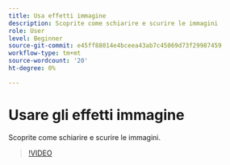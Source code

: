 ```yaml
---
title: Usa effetti immagine
description: Scoprite come schiarire e scurire le immagini
role: User
level: Beginner
source-git-commit: e45ff88014e4bceea43ab7c45069d73f29987459
workflow-type: tm+mt
source-wordcount: '20'
ht-degree: 0%

---
```


# Usare gli effetti immagine

Scoprite come schiarire e scurire le immagini.

>[!VIDEO](https://video.tv.adobe.com/v/3420223?quality=12&learn=on&hidetitle=true)
